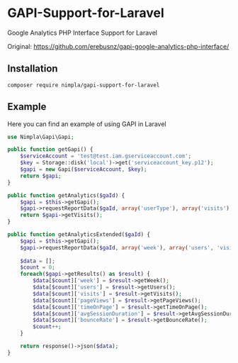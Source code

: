 # GAPI-Support-for-Laravel
Google Analytics PHP Interface Support for Laravel

Original: https://github.com/erebusnz/gapi-google-analytics-php-interface/

## Installation
```
composer require nimpla/gapi-support-for-laravel
```

## Example
Here you can find an example of using GAPI in Laravel
```php
use Nimpla\Gapi\Gapi;

public function getGapi() {
    $serviceAccount = 'test@test.iam.gserviceaccount.com';
    $key = Storage::disk('local')->get('serviceaccount_key.p12');
    $gapi = new Gapi($serviceAccount, $key);
    return $gapi;
}

public function getAnalytics($gaId) {
    $gapi = $this->getGapi();
    $gapi->requestReportData($gaId, array('userType'), array('visits'), null, null, '7daysAgo', 'yesterday');
    return $gapi->getVisits();
}

public function getAnalyticsExtended($gaId) {
    $gapi = $this->getGapi();
    $gapi->requestReportData($gaId, array('week'), array('users', 'visits', 'pageViews', 'timeOnPage', 'avgSessionDuration', 'bounceRate'), 'week', null, '30daysAgo', 'today');
    
    $data = [];
    $count = 0;
    foreach($gapi->getResults() as $result) {
        $data[$count]['week'] = $result->getWeek();
        $data[$count]['users'] = $result->getUsers();
        $data[$count]['visits'] = $result->getVisits();
        $data[$count]['pageViews'] = $result->getPageViews();
        $data[$count]['timeOnPage'] = $result->getTimeOnPage();
        $data[$count]['avgSessionDuration'] = $result->getAvgSessionDuration();
        $data[$count]['bounceRate'] = $result->getBounceRate();
        $count++;
    }

    return response()->json($data);
}
```
